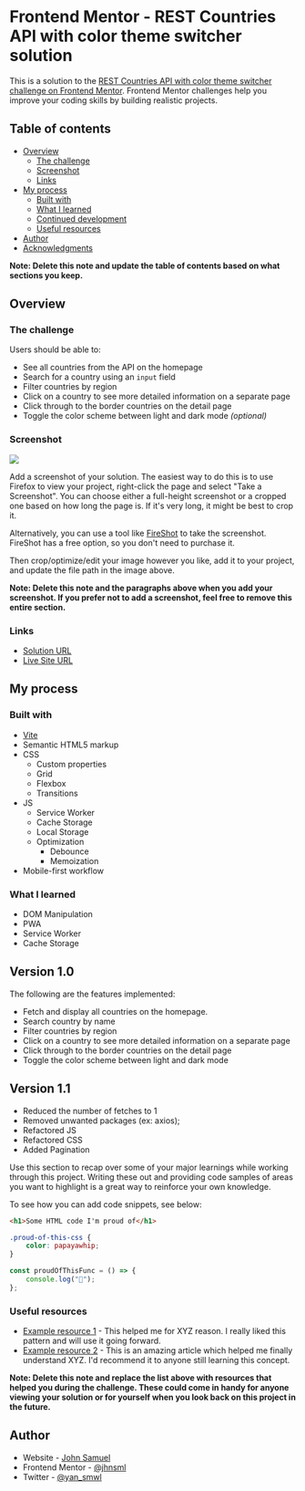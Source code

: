 # Frontend Mentor - REST Countries API with color theme switcher solution

This is a solution to the [REST Countries API with color theme switcher challenge on Frontend Mentor](https://www.frontendmentor.io/challenges/rest-countries-api-with-color-theme-switcher-5cacc469fec04111f7b848ca). Frontend Mentor challenges help you improve your coding skills by building realistic projects.

## Table of contents

- [Overview](#overview)
  - [The challenge](#the-challenge)
  - [Screenshot](#screenshot)
  - [Links](#links)
- [My process](#my-process)
  - [Built with](#built-with)
  - [What I learned](#what-i-learned)
  - [Continued development](#continued-development)
  - [Useful resources](#useful-resources)
- [Author](#author)
- [Acknowledgments](#acknowledgments)

**Note: Delete this note and update the table of contents based on what sections you keep.**

## Overview

### The challenge

Users should be able to:

- See all countries from the API on the homepage
- Search for a country using an `input` field
- Filter countries by region
- Click on a country to see more detailed information on a separate page
- Click through to the border countries on the detail page
- Toggle the color scheme between light and dark mode _(optional)_

### Screenshot

![](./screenshot.jpg)

Add a screenshot of your solution. The easiest way to do this is to use Firefox to view your project, right-click the page and select "Take a Screenshot". You can choose either a full-height screenshot or a cropped one based on how long the page is. If it's very long, it might be best to crop it.

Alternatively, you can use a tool like [FireShot](https://getfireshot.com/) to take the screenshot. FireShot has a free option, so you don't need to purchase it.

Then crop/optimize/edit your image however you like, add it to your project, and update the file path in the image above.

**Note: Delete this note and the paragraphs above when you add your screenshot. If you prefer not to add a screenshot, feel free to remove this entire section.**

### Links

- [Solution URL](https://github.com/jhnsml/fm-projects/tree/main/apps/rest-countries-vanilla)
- [Live Site URL](https://your-live-site-url.com)

## My process

### Built with

- [Vite](https://vitejs.dev/)
- Semantic HTML5 markup
- CSS
  - Custom properties
  - Grid
  - Flexbox
  - Transitions
- JS
  - Service Worker
  - Cache Storage
  - Local Storage
  - Optimization
    - Debounce
    - Memoization
- Mobile-first workflow

### What I learned

- DOM Manipulation
- PWA
- Service Worker
- Cache Storage

## Version 1.0

The following are the features implemented:

- Fetch and display all countries on the homepage.
- Search country by name
- Filter countries by region
- Click on a country to see more detailed information on a separate page
- Click through to the border countries on the detail page
- Toggle the color scheme between light and dark mode

## Version 1.1

- Reduced the number of fetches to 1
- Removed unwanted packages (ex: axios);
- Refactored JS
- Refactored CSS
- Added Pagination

Use this section to recap over some of your major learnings while working through this project. Writing these out and providing code samples of areas you want to highlight is a great way to reinforce your own knowledge.

To see how you can add code snippets, see below:

```html
<h1>Some HTML code I'm proud of</h1>
```

```css
.proud-of-this-css {
	color: papayawhip;
}
```

```js
const proudOfThisFunc = () => {
	console.log("🎉");
};
```

### Useful resources

- [Example resource 1](https://www.example.com) - This helped me for XYZ reason. I really liked this pattern and will use it going forward.
- [Example resource 2](https://www.example.com) - This is an amazing article which helped me finally understand XYZ. I'd recommend it to anyone still learning this concept.

**Note: Delete this note and replace the list above with resources that helped you during the challenge. These could come in handy for anyone viewing your solution or for yourself when you look back on this project in the future.**

## Author

- Website - [John Samuel](https://www.johnsamuel.dev)
- Frontend Mentor - [@jhnsml](https://www.frontendmentor.io/profile/jhnsml)
- Twitter - [@yan_smwl](https://twitter.com/yan_smwl)
